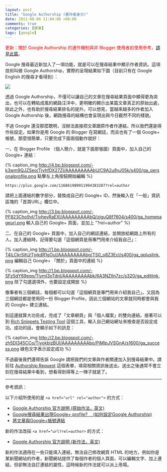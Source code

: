```yaml
--- 
layout: post
title: "Google Authorship (著作者身分)"
date: 2011-08-06 11:04:00 +08:00
comments: true
categories: [雜筆]
tags: [google]
---
```


<span style="color:red;">更新：關於 Google Authorship 的運作機制與非 Blogger 使用者的使用參考，[請見此篇](/blog/2011/08/more-on-google-authorship/)。</span>

Google 搜尋最近新加入了一項功能，就是可以在搜尋結果中顯示作者資訊。這項技術叫做 Google Authorship，實際的呈現結果如下圖（目前只有在 Google English 的搜尋才看得到）：

![](http://4.bp.blogspot.com/-rmPvyuZFFZg/Tjyhffmt8uI/AAAAAAAAAbY/Hya9qlYGtT0/s400/ga_sample.png)

<!-- more -->

透過 Google Authorship，不僅可以讓自己的文章在搜尋結果頁面中顯得更為突出，也可以在轉貼成風的網路汪洋中，更明確的顯示出某篇文章真正的原始出處，除此之外，也有助於搜尋結果排名的提升。可以想見，當越來越多的作者加入 Google Authorship 後，網路搜尋的結構也會呈現出與今日截然不同的樣貌。

不過 Google 還沒那麼聰明，沒辦法直接把文章跟原作者作連結，所以我們還是得作些設定。如果你是用 Google 的 Blogger 在寫網誌，而且也有了一個 Google+ 帳號，那麼很簡單，只要完成下面兩個動作就好：

一、在 Blogger Profile （個人簡介，就是下面那張圖）頁面中，加入自己的 Google+ 連結：

{% caption_img http://4.bp.blogspot.com/-k3wm9QJZSeo/TjyhfDX27ZI/AAAAAAAAAbU/C9A2u8yJ05k/s400/ga_personalprofile.png 點擊左上角按鈕開始編輯 %}

    https://plus.google.com/116861989911994383287?rel=author

請把上面連結的數字部分，替換成自己的 Google+ ID，然後輸入在「一般」資訊區塊的「首頁URL」欄位中。

{% caption_img http://3.bp.blogspot.com/-PF823Cho9vI/TjyhevRaEXI/AAAAAAAAAbQ/zjguQ8f7604/s400/ga_homepageurl.png 輸入自己的 Google+ 頁面，並加上 "?rel=author" %}

二、在自己的 Google+ 頁面中，加入自己的網誌連結，並開放給網路上所有的人。加入連結時，記得要勾選「這個網頁是用專門用來介紹我自己」：

{% caption_img http://1.bp.blogspot.com/-T4iLCkrSjtU/TjykdR1gOuI/AAAAAAAAAbg/TS0_o8Z3EcI/s400/ga_gpluslink.png 編輯自己 Google+ 「關於」頁面中的連結 %}

{% caption_img http://1.bp.blogspot.com/-SFz5dY69eqo/TjymI3oTdnI/AAAAAAAAAbk/6A3NZIIn7zc/s320/ga_editlink.png 除了勾選選項外，也要設定成開放 %}

像筆者有三個網誌，每個都可以勾選「這個網頁是專門用來介紹我自己」。又因為三個網誌都是使用同一份 Blogger Profile，因此三個網站的文章就同時都會與我的 Google+ 建立連結。

到這邊就算大功告成，完成了「文章網頁」與「個人檔案」的雙向連結。接著可以到 [Rich Snippets Testing Tool](http://www.google.com/webmasters/tools/richsnippets) 這個工具，輸入自己網站網址來檢查是否設定成功。成功的話，會顯示如下的訊息：

{% caption_img http://2.bp.blogspot.com/-zh5DI345CCo/TjyokbizBUI/AAAAAAAAAbo/PjMlpJVSGnA/s1600/ga_success.png 綠色文字表示設定成功 %}

不過最後我們還得告訴 Google 請把我們的文章與作者關連加入到搜尋結果中。請前往 [Authorship Request](https://spreadsheets.google.com/a/google.com/spreadsheet/viewform?formkey=dHdCLVRwcTlvOWFKQXhNbEgtbE10QVE6MQ) 這個表單，填寫相關資訊後送出。送出之後通常不會立刻在搜尋結果中看到，想看得到得等上一陣子就是了。

----

參考資訊：

以下介紹所使用的是 `<a href="url" rel="author">` 的方式：

- [Google Authorship 官方說明 (原始作法，英文)](http://www.google.com/support/webmasters/bin/answer.py?answer=1229920)
- [Google搜尋結果出現Google+ profile? 　(如何設定Google Authorship)](http://st-threath.blogspot.com/2011/08/googlegoogle-profile-google-authorship.html)
- [將文章與Google+帳號連結](http://mynotes.org/tech/2011/08/04/5335.htm)

新的作法改採 `<a href="url?rel=author>` 的方式：

- [Google Authorship 官方說明 (新作法，英文)](http://www.google.com/support/webmasters/bin/answer.py?answer=1408986)

新的作法適用在一些只能填入連結，無法自己修改網頁 HTML 的地方。例如你是某新聞網站的作者，新聞網站提供了每個作者的個人頁面，可以編輯文字、加上連結，但卻無法自訂連結的屬性，這時候新的作法就可以派上用場。

